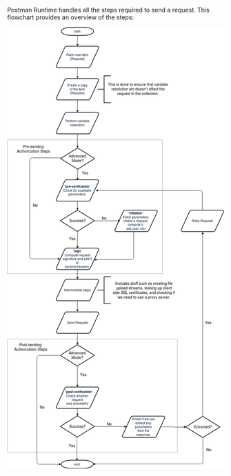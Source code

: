 Postman Runtime handles all the steps required to send a request. This flowchart
provides an overview of the steps:

![Request Flow](https://github.com/postmanlabs/postman-runtime/blob/develop/docs/img/request-flow.png?raw=true)
